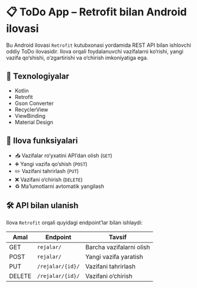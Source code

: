 # 📋 ToDo App – Retrofit bilan Android ilovasi

Bu Android ilovasi `Retrofit` kutubxonasi yordamida REST API bilan ishlovchi oddiy ToDo ilovasidir. Ilova orqali foydalanuvchi vazifalarni ko‘rishi, yangi vazifa qo‘shishi, o‘zgartirishi va o‘chirish imkoniyatiga ega.

## 🚀 Texnologiyalar

- Kotlin
- Retrofit
- Gson Converter
- RecyclerView
- ViewBinding
- Material Design

## 📱 Ilova funksiyalari

- 📥 Vazifalar ro‘yxatini API’dan olish (`GET`)
- ➕ Yangi vazifa qo‘shish (`POST`)
- ✏️ Vazifani tahrirlash (`PUT`)
- ❌ Vazifani o‘chirish (`DELETE`)
- ♻️ Ma’lumotlarni avtomatik yangilash

## 🛠 API bilan ulanish

Ilova `Retrofit` orqali quyidagi endpoint’lar bilan ishlaydi:

| Amal | Endpoint | Tavsif |
|------|----------|--------|
| GET | `rejalar/` | Barcha vazifalarni olish |
| POST | `rejalar/` | Yangi vazifa yaratish |
| PUT | `/rejalar/{id}/` | Vazifani tahrirlash |
| DELETE | `/rejalar/{id}/` | Vazifani o‘chirish |
